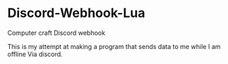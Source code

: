 # Discord-Webhook-Lua
Computer craft Discord webhook

This is my attempt at making a program that sends data to me while I am offline Via discord.
